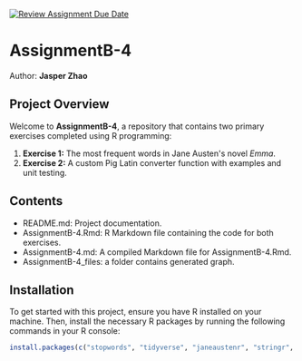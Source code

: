 [![Review Assignment Due Date](https://classroom.github.com/assets/deadline-readme-button-22041afd0340ce965d47ae6ef1cefeee28c7c493a6346c4f15d667ab976d596c.svg)](https://classroom.github.com/a/TgL49qdK)

# AssignmentB-4

Author: **Jasper Zhao**

## Project Overview

Welcome to **AssignmentB-4**, a repository that contains two primary exercises completed using R programming:

1. **Exercise 1:** The most frequent words in Jane Austen's novel *Emma*.
2. **Exercise 2:** A custom Pig Latin converter function with examples and unit testing.


## Contents

- README.md: Project documentation.
- AssignmentB-4.Rmd: R Markdown file containing the code for both exercises.
- AssignmentB-4.md: A compiled Markdown file for AssignmentB-4.Rmd.
- AssignmentB-4_files: a folder contains generated graph.


## Installation

To get started with this project, ensure you have R installed on your machine. Then, install the necessary R packages by running the following commands in your R console:

```R
install.packages(c("stopwords", "tidyverse", "janeaustenr", "stringr", "purrr", "testthat"))